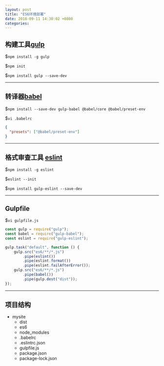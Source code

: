 ```yaml
---
layout: post
title: "ES6环境部署"
date: 2018-09-11 14:30:02 +0800
categories: 
---
```


## 构建工具[gulp](https://gulpjs.com/)

$`npm install -g gulp`

$`npm init`

$`npm install gulp --save-dev`

---

## 转译器[babel](https://babeljs.io/)

$`npm install --save-dev gulp-babel @babel/core @babel/preset-env`

$`vi .babelrc`

```json
{
  "presets": ["@babel/preset-env"]
}
```

---

## 格式审查工具 [eslint](http://eslint.cn/)

$`npm install -g eslint`

$`eslint --init`

$`npm install gulp-eslint --save-dev`

---

## Gulpfile

$`vi gulpfile.js`

```javascript
const gulp = require("gulp");
const babel = require("gulp-babel");
const eslint = require("gulp-eslint");

gulp.task("default", function () {
    gulp.src("es6/**/*.js")
        .pipe(eslint())
        .pipe(eslint.format())
        .pipe(eslint.failAfterError());
    gulp.src("es6/**/*.js")
        .pipe(babel())
        .pipe(gulp.dest("dist"));
});
```

---

## 项目结构

* mysite
  * dist
  * es6
  * node_modules
  * .babelrc
  * .eslintrc.json
  * gulpfile.js
  * package.json
  * package-lock.json